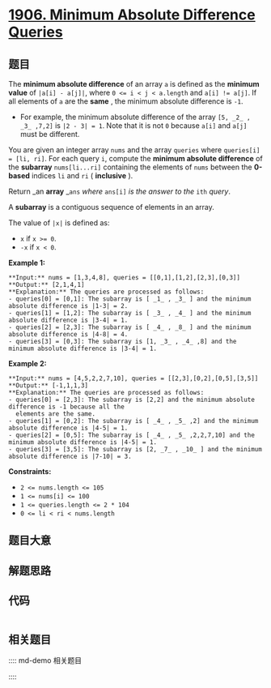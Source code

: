 # [1906. Minimum Absolute Difference Queries](https://leetcode.com/problems/minimum-absolute-difference-queries)

## 题目

The **minimum absolute difference** of an array `a` is defined as the
**minimum value** of `|a[i] - a[j]|`, where `0 <= i < j < a.length` and `a[i]
!= a[j]`. If all elements of `a` are the **same** , the minimum absolute
difference is `-1`.

  * For example, the minimum absolute difference of the array `[5, _2_ , _3_ ,7,2]` is `|2 - 3| = 1`. Note that it is not `0` because `a[i]` and `a[j]` must be different.

You are given an integer array `nums` and the array `queries` where
`queries[i] = [li, ri]`. For each query `i`, compute the **minimum absolute
difference** of the **subarray** `nums[li...ri]` containing the elements of
`nums` between the **0-based** indices `li` and `ri` ( **inclusive** ).

Return _an **array** _`ans` _where_ `ans[i]` _is the answer to the_ `ith`
_query_.

A **subarray** is a contiguous sequence of elements in an array.

The value of `|x|` is defined as:

  * `x` if `x >= 0`.
  * `-x` if `x < 0`.



**Example 1:**

    
    
    **Input:** nums = [1,3,4,8], queries = [[0,1],[1,2],[2,3],[0,3]]
    **Output:** [2,1,4,1]
    **Explanation:** The queries are processed as follows:
    - queries[0] = [0,1]: The subarray is [ _1_ , _3_ ] and the minimum absolute difference is |1-3| = 2.
    - queries[1] = [1,2]: The subarray is [ _3_ , _4_ ] and the minimum absolute difference is |3-4| = 1.
    - queries[2] = [2,3]: The subarray is [ _4_ , _8_ ] and the minimum absolute difference is |4-8| = 4.
    - queries[3] = [0,3]: The subarray is [1, _3_ , _4_ ,8] and the minimum absolute difference is |3-4| = 1.
    

**Example 2:**

    
    
    **Input:** nums = [4,5,2,2,7,10], queries = [[2,3],[0,2],[0,5],[3,5]]
    **Output:** [-1,1,1,3]
    **Explanation:** The queries are processed as follows:
    - queries[0] = [2,3]: The subarray is [2,2] and the minimum absolute difference is -1 because all the
      elements are the same.
    - queries[1] = [0,2]: The subarray is [ _4_ , _5_ ,2] and the minimum absolute difference is |4-5| = 1.
    - queries[2] = [0,5]: The subarray is [ _4_ , _5_ ,2,2,7,10] and the minimum absolute difference is |4-5| = 1.
    - queries[3] = [3,5]: The subarray is [2, _7_ , _10_ ] and the minimum absolute difference is |7-10| = 3.
    



**Constraints:**

  * `2 <= nums.length <= 105`
  * `1 <= nums[i] <= 100`
  * `1 <= queries.length <= 2 * 104`
  * `0 <= li < ri < nums.length`


## 题目大意

## 解题思路

## 代码

```javascript

```

## 相关题目

:::: md-demo 相关题目

::::
